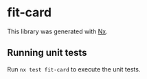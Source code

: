 # fit-card

This library was generated with [Nx](https://nx.dev).

## Running unit tests

Run `nx test fit-card` to execute the unit tests.

